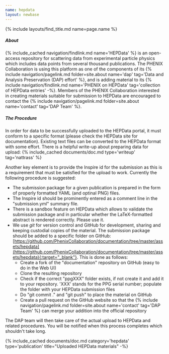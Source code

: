 ```yaml
---
name: hepdata
layout: newbase
---
```

{% include layouts/find_title.md name=page.name %}

##### About
{% include_cached navigation/findlink.md name='HEPData' %} is an open-access repository for
scattering data from experimental particle physics which includes data points from several thousand publications.
The PHENIX Collaboration is using this platform as one of the components of its
{% include navigation/pagelink.md folder=site.about name='dap' tag='Data and Analysis Preservation (DAP) effort' %}, and is adding material to
its {% include navigation/findlink.md name='PHENIX on HEPData' tag='collection of HEPData entries' -%}.
Members of the PHENIX Collaboration interested in creating materials suitable for submission to HEPData
are encouraged to contact the {% include navigation/pagelink.md folder=site.about name='contact' tag='DAP Team' %}.

##### The Procedure
In order for data to be successfully uploaded to the HEPData portal, it must conform to a specific format (please check the HEPData site for documentation). Existing text files can be converted to the HEPData format with some effort. There is a helpful write-up about preparing data for upload:
{% include_cached documents/doc.md type='writeup' tag='nattrass' %}

Another key element is to provide the Inspire id for the submission as this is a requirement that must be satisfied for the upload to work. Currently the following procedure is suggested:
* The submission package for a given publication is prepared in the form of properly formatted YAML (and optinal PNG) files.
* The Inspire id should be prominently entered as a comment line in the "submission.yml" summary file.
* There is a sandbox feature on HEPData which allows to validate the submission package and in particular whether the LaTeX-formatted abstract is rendered correctly. Please use it.
* We use *git* for version control and GitHub for development, sharing and keeping custodial copies of the material. The submission package should be added to a specific folder on GitHub: [https://github.com/PhenixCollaboration/documentation/tree/master/assets/hepdata](https://github.com/PhenixCollaboration/documentation/tree/master/assets/hepdata){:target="_blank"}. This is done as follows:
   * Create a fork of the "documentation" repository on GitHub (easy to do in the Web UI)
   * Clone the resulting repository
   * Check if the correct "ppgXXX" folder exists, if not create it and add it to your repository. 'XXX' stands for the PPG serial number; populate the folder with your HEPData submission files
   * Do "git commit ." and "git push" to place the material on GitHub
   * Create a pull request on the GitHub website so that the {% include navigation/pagelink.md folder=site.about name='contact' tag='DAP Team' %} can merge your addition into the official repository

The DAP team will then take care of the actual upload to HEPData and related procedures. You will be notified when this process completes which shouldn't take long.


{% include_cached documents/doc.md category='hepdata' type='publication' title="Uploaded HEPData materials" -%}
